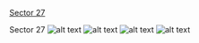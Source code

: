 [Sector 27](#sector27)

<a name = "sector27"></a>
Sector 27
![alt text](/images/WASP-007_Sector_27/WASP-007_Sector_27_a_TimeSeries.png)
![alt text](/images/WASP-007_Sector_27/WASP-007_Sector_27_b_FoldedLightCurve.png)
![alt text](/images/WASP-007_Sector_27/WASP-007_Sector_27_b_IndividualTransitsWithFit.png)
![alt text](/images/WASP-007_Sector_27/WASP-007_Sector_27_c_TimingResiduals.png)

